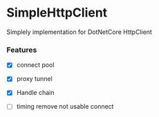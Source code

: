 # SimpleHttpClient
Simplely implementation for DotNetCore HttpClient
### Features
- [x] connect pool
- [x] proxy tunnel
- [x] Handle chain
- [ ] timing remove not usable connect



